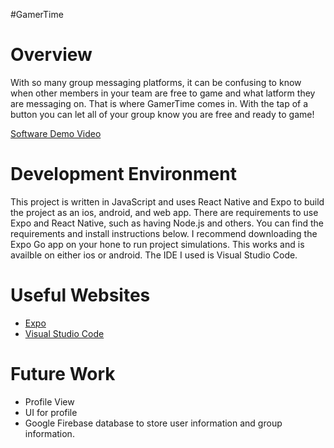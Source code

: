 #GamerTime

# Overview

With so many group messaging platforms, it can be confusing to know when other members in your team are free to game and what latform they are messaging on.
That is where GamerTime comes in. With the tap of a button you can let all of your group know you are free and ready to game! 

[Software Demo Video](http://youtube.link.goes.here)

# Development Environment

This project is written in JavaScript and uses React Native and Expo to build the project as an ios, android, and web app. There are requirements to use Expo and React Native, 
such as having Node.js and others. You can find the requirements and install instructions below. I recommend downloading the Expo Go app on your hone to run project simulations. 
This works and is availble on either ios or android. The IDE I used is Visual Studio Code.

# Useful Websites
* [Expo](https://expo.dev/)
* [Visual Studio Code](https://code.visualstudio.com/)

# Future Work
* Profile View
* UI for profile
* Google Firebase database to store user information and group information. 
